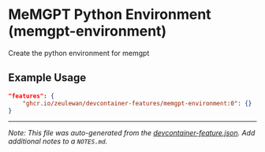 
# MeMGPT Python Environment (memgpt-environment)

Create the python environment for memgpt

## Example Usage

```json
"features": {
    "ghcr.io/zeulewan/devcontainer-features/memgpt-environment:0": {}
}
```





---

_Note: This file was auto-generated from the [devcontainer-feature.json](https://github.com/zeulewan/devcontainer-features/blob/main/src/memgpt-environment/devcontainer-feature.json).  Add additional notes to a `NOTES.md`._
